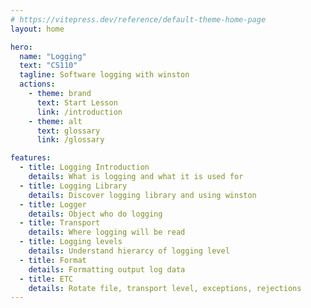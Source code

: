 ```yaml
---
# https://vitepress.dev/reference/default-theme-home-page
layout: home

hero:
  name: "Logging"
  text: "CS110"
  tagline: Software logging with winston
  actions:
    - theme: brand
      text: Start Lesson
      link: /introduction
    - theme: alt
      text: glossary
      link: /glossary

features:
  - title: Logging Introduction
    details: What is logging and what it is used for
  - title: Logging Library
    details: Discover logging library and using winston
  - title: Logger
    details: Object who do logging
  - title: Transport
    details: Where logging will be read
  - title: Logging levels
    details: Understand hierarcy of logging level
  - title: Format
    details: Formatting output log data
  - title: ETC
    details: Rotate file, transport level, exceptions, rejections
---
```

